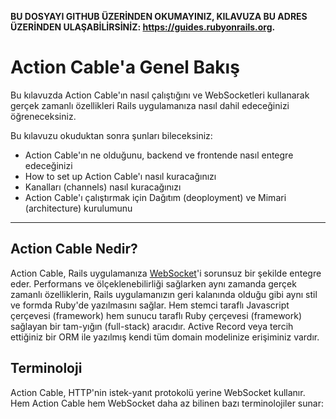 **BU DOSYAYI GITHUB ÜZERİNDEN OKUMAYINIZ, KILAVUZA BU ADRES ÜZERİNDEN ULAŞABİLİRSİNİZ: <https://guides.rubyonrails.org>.**

Action Cable'a Genel Bakış
=====================

Bu kılavuzda Action Cable'ın nasıl çalıştığını ve WebSocketleri kullanarak
gerçek zamanlı özellikleri Rails uygulamanıza nasıl dahil edeceğinizi öğreneceksiniz.

Bu kılavuzu okuduktan sonra şunları bileceksiniz:

* Action Cable'ın ne olduğunu, backend ve frontende nasıl entegre edeceğinizi 
* How to set up Action Cable'ı nasıl kuracağınızı
* Kanalları (channels) nasıl kuracağınızı
* Action Cable'ı çalıştırmak için Dağıtım (deoployment) ve Mimari (architecture) kurulumunu

--------------------------------------------------------------------------------

Action Cable Nedir? 
---------------------

Action Cable, Rails uygulamanıza
[WebSocket](https://en.wikipedia.org/wiki/WebSocket)'i sorunsuz bir şekilde entegre eder.
Performans ve ölçeklenebilirliği sağlarken aynı zamanda gerçek zamanlı özelliklerin,
Rails uygulamanızın geri kalanında olduğu gibi aynı stil ve formda Ruby'de yazılmasını sağlar. 
Hem stemci taraflı Javascript çerçevesi (framework) hem sunucu taraflı Ruby çerçevesi (framework)
sağlayan bir tam-yığın (full-stack) aracıdır. Active Record veya tercih ettiğiniz bir ORM ile 
yazılmış kendi tüm domain modelinize erişiminiz vardır.

Terminoloji
-----------

Action Cable, HTTP'nin istek-yanıt protokolü yerine WebSocket kullanır.
Hem Action Cable hem WebSocket daha az bilinen bazı terminolojiler sunar:
